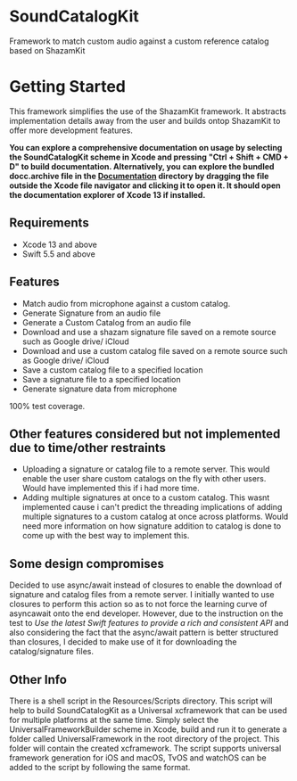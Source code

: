 # SoundCatalogKit
Framework to match custom audio against a custom reference catalog based on ShazamKit

# Getting Started
This framework simplifies the use of the ShazamKit framework. It abstracts implementation details away from the user and builds ontop ShazamKit 
to offer more development features.

<strong>You can explore a comprehensive documentation on usage by selecting the SoundCatalogKit scheme in Xcode and pressing "Ctrl + Shift + CMD + D" to build documentation. Alternatively,
you can explore the bundled docc.archive file in the <a href="">Documentation</a> directory by dragging the file outside the Xcode file navigator and clicking it to open it. It should open the documentation explorer of Xcode 13 if installed.</strong>

## Requirements
- Xcode 13 and above
- Swift 5.5 and above

## Features

- Match audio from microphone against a custom catalog.
- Generate Signature from an audio file
- Generate a Custom Catalog from an audio file
- Download and use a shazam signature file saved on a remote source such as Google drive/ iCloud
- Download and use a custom catalog file saved on a remote source such as Google drive/ iCloud
- Save a custom catalog file to a specified location
- Save a signature file to a specified location
- Generate signature data from microphone

100% test coverage.

## Other features considered but not implemented due to time/other restraints
- Uploading a signature or catalog file to a remote server. This would enable the user share custom catalogs on the fly with other users. Would have implemented this
if i had more time.
- Adding multiple signatures at once to a custom catalog. This wasnt implemented cause i can't predict the threading implications of adding multiple signatures
to a custom catalog at once across platforms. Would need more information on how signature addition to catalog is done to come up with the best way to implement this.

## Some design compromises
Decided to use async/await instead of closures to enable the download of signature and catalog files from a remote server. I initially wanted to use closures 
to perform this action so as to not force the learning curve of asyncawait onto the end developer. However, due to the instruction on the test to 
*Use the latest Swift features to provide a rich and consistent API* and also considering the fact that the async/await pattern is better structured than closures,
I decided to make use of it for downloading the catalog/signature files.

## Other Info
There is a shell script in the Resources/Scripts directory. This script will help to build SoundCatalogKit as a Universal xcframework that can be used for multiple
platforms at the same time. Simply select the UniversalFrameworkBuilder scheme in Xcode, build and run it to generate a folder called UniversalFramework in the root directory of the project. This folder will contain the created xcframework. The script supports universal framework generation for iOS and macOS, TvOS and watchOS can be added to the script by following the same format.
